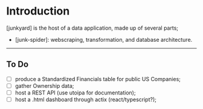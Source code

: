 # Introduction

[junkyard] is the host of a data application, made up of several parts;
<!-- - [junk-daemon]:    sqlite cache (client & server); -->
<!-- - [junk-server]:    an actix-web server for a dashboard and REST API; -->
- [junk-spider]:    webscraping, transformation, and database architecture.

----------------------------------------------------------------------------------------

## To Do

- [  ] produce a Standardized Financials table for public US Companies;
- [  ] gather Ownership data;
- [  ] host a REST API (use utoipa for documentation);
- [  ] host a .html dashboard through actix (react/typescript?);
